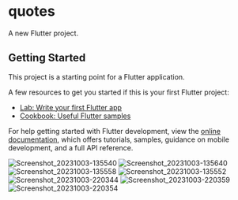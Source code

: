 # quotes

A new Flutter project.

## Getting Started

This project is a starting point for a Flutter application.

A few resources to get you started if this is your first Flutter project:

- [Lab: Write your first Flutter app](https://docs.flutter.dev/get-started/codelab)
- [Cookbook: Useful Flutter samples](https://docs.flutter.dev/cookbook)

For help getting started with Flutter development, view the
[online documentation](https://docs.flutter.dev/), which offers tutorials,
samples, guidance on mobile development, and a full API reference.

![Screenshot_20231003-135540](https://github.com/BhargavsinhBarad/quotes/assets/118417960/8584fbda-6e28-4d84-a9ec-410cf50c5f81)
![Screenshot_20231003-135640](https://github.com/BhargavsinhBarad/quotes/assets/118417960/c0201866-593b-4860-b998-0e970796cba9)
![Screenshot_20231003-135558](https://github.com/BhargavsinhBarad/quotes/assets/118417960/3bca5ab9-8b2e-4bd8-a32d-4043fde6d5f1)
![Screenshot_20231003-135552](https://github.com/BhargavsinhBarad/quotes/assets/118417960/e21ac46d-763b-4b64-971f-e5e0e90f8254)
![Screenshot_20231003-220344](https://github.com/BhargavsinhBarad/quotes/assets/118417960/670d4e11-d5ae-4876-9720-cb936d781168)
![Screenshot_20231003-220359](https://github.com/BhargavsinhBarad/quotes/assets/118417960/9d086e15-41b2-4913-b844-428e9555822c)
![Screenshot_20231003-220354](https://github.com/BhargavsinhBarad/quotes/assets/118417960/45769742-912b-499e-8794-3ad47819d602)



